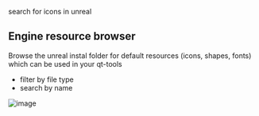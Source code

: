 search for icons in unreal

## Engine resource browser
Browse the unreal instal folder for default resources (icons, shapes, fonts) which can be used in your qt-tools
- filter by file type
- search by name

![image](https://user-images.githubusercontent.com/3758308/191581830-d0a527ec-cd5a-4724-9454-60f418bd93f0.png)
